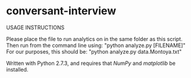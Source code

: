# conversant-interview

USAGE INSTRUCTIONS

Please place the file to run analytics on in the same folder as this script. <br />
Then run from the command line using: "python analyze.py [FILENAME]" <br />
For our purposes, this should be: "python analyze.py data.Montoya.txt" <br />

Written with Python 2.7.3, and requires that *NumPy* and *matplotlib* be installed.
